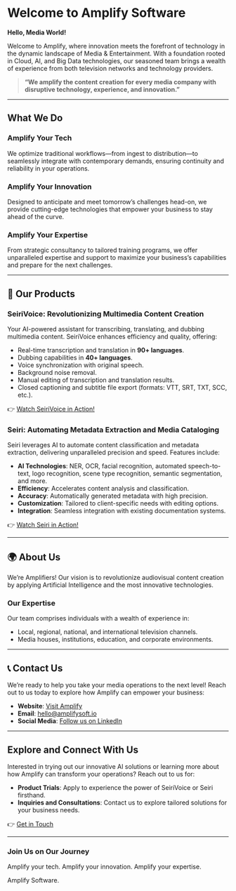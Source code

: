 # Welcome to Amplify Software

**Hello, Media World!**

Welcome to Amplify, where innovation meets the forefront of technology in the dynamic landscape of Media & Entertainment. With a foundation rooted in Cloud, AI, and Big Data technologies, our seasoned team brings a wealth of experience from both television networks and technology providers.

> **“We amplify the content creation for every media company with disruptive technology, experience, and innovation.”**

---

## What We Do

### **Amplify Your Tech**
We optimize traditional workflows—from ingest to distribution—to seamlessly integrate with contemporary demands, ensuring continuity and reliability in your operations.

### **Amplify Your Innovation**
Designed to anticipate and meet tomorrow’s challenges head-on, we provide cutting-edge technologies that empower your business to stay ahead of the curve.

### **Amplify Your Expertise**
From strategic consultancy to tailored training programs, we offer unparalleled expertise and support to maximize your business’s capabilities and prepare for the next challenges.

---

## 🌟 Our Products

### **SeiriVoice: Revolutionizing Multimedia Content Creation**

Your AI-powered assistant for transcribing, translating, and dubbing multimedia content. SeiriVoice enhances efficiency and quality, offering:

- Real-time transcription and translation in **90+ languages**.
- Dubbing capabilities in **40+ languages**.
- Voice synchronization with original speech.
- Background noise removal.
- Manual editing of transcription and translation results.
- Closed captioning and subtitle file export (formats: VTT, SRT, TXT, SCC, etc.).

👉 [Watch SeiriVoice in Action!](https://www.amplifysoft.io/en/seirivoice-your-ai-assistant-for-transcribing-translating-and-dubbing-multimedia-content/)

### **Seiri: Automating Metadata Extraction and Media Cataloging**

Seiri leverages AI to automate content classification and metadata extraction, delivering unparalleled precision and speed. Features include:

- **AI Technologies**: NER, OCR, facial recognition, automated speech-to-text, logo recognition, scene type recognition, semantic segmentation, and more.
- **Efficiency**: Accelerates content analysis and classification.
- **Accuracy**: Automatically generated metadata with high precision.
- **Customization**: Tailored to client-specific needs with editing options.
- **Integration**: Seamless integration with existing documentation systems.

👉 [Watch Seiri in Action!](https://www.amplifysoft.io/en/seiri-your-ai-assistant-for-extracting-metadata-and-cataloging-media-content/)

---

## 🌍 About Us

We’re Amplifiers! Our vision is to revolutionize audiovisual content creation by applying Artificial Intelligence and the most innovative technologies.

### **Our Expertise**
Our team comprises individuals with a wealth of experience in:

- Local, regional, national, and international television channels.
- Media houses, institutions, education, and corporate environments.

---

## 📞 Contact Us

We’re ready to help you take your media operations to the next level! Reach out to us today to explore how Amplify can empower your business:

- **Website**: [Visit Amplify](https://www.amplifysoft.io/en/)
- **Email**: [hello@amplifysoft.io](mailto:hello@amplifysoft.io)
- **Social Media**: [Follow us on LinkedIn](https://www.linkedin.com/company/amplifysoft/posts/?feedView=all)

---

## Explore and Connect With Us

Interested in trying out our innovative AI solutions or learning more about how Amplify can transform your operations? Reach out to us for:

- **Product Trials**: Apply to experience the power of SeiriVoice or Seiri firsthand.
- **Inquiries and Consultations**: Contact us to explore tailored solutions for your business needs.

👉 [Get in Touch](https://www.amplifysoft.io/en/#contact-form)

---

### Join Us on Our Journey

Amplify your tech. Amplify your innovation. Amplify your expertise.

Amplify Software.
